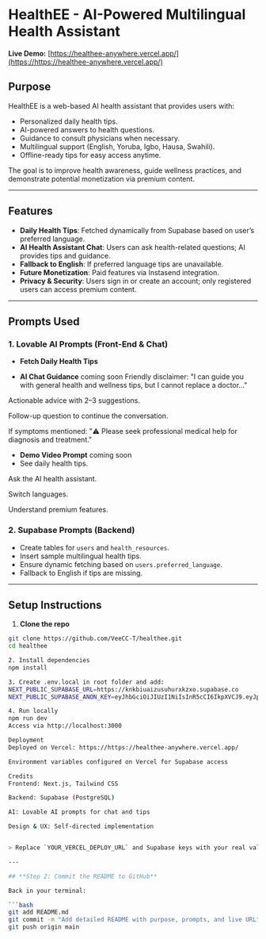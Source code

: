 # HealthEE - AI-Powered Multilingual Health Assistant

**Live Demo:** [https://healthee-anywhere.vercel.app/](https://https://healthee-anywhere.vercel.app/)

## Purpose

HealthEE is a web-based AI health assistant that provides users with:

- Personalized daily health tips.
- AI-powered answers to health questions.
- Guidance to consult physicians when necessary.
- Multilingual support (English, Yoruba, Igbo, Hausa, Swahili).
- Offline-ready tips for easy access anytime.

The goal is to improve health awareness, guide wellness practices, and demonstrate potential monetization via premium content.

---

## Features

- **Daily Health Tips**: Fetched dynamically from Supabase based on user’s preferred language.  
- **AI Health Assistant Chat**: Users can ask health-related questions; AI provides tips and guidance.  
- **Fallback to English**: If preferred language tips are unavailable.  
- **Future Monetization**: Paid features via Instasend integration.  
- **Privacy & Security**: Users sign in or create an account; only registered users can access premium content.

---

## Prompts Used

### 1. Lovable AI Prompts (Front-End & Chat)

- **Fetch Daily Health Tips**


- **AI Chat Guidance** coming soon
Friendly disclaimer: "I can guide you with general health and wellness tips, but I cannot replace a doctor..."

Actionable advice with 2–3 suggestions.

Follow-up question to continue the conversation.

If symptoms mentioned: "⚠️ Please seek professional medical help for diagnosis and treatment."


- **Demo Video Prompt** coming soon
- See daily health tips.

Ask the AI health assistant.

Switch languages.

Understand premium features.


### 2. Supabase Prompts (Backend)

- Create tables for `users` and `health_resources`.
- Insert sample multilingual health tips.
- Ensure dynamic fetching based on `users.preferred_language`.
- Fallback to English if tips are missing.

---

## Setup Instructions

1. **Clone the repo**  
```bash
git clone https://github.com/VeeCC-T/healthee.git
cd healthee

2. Install dependencies
npm install

3. Create .env.local in root folder and add:
NEXT_PUBLIC_SUPABASE_URL=https://knkbiuaizusuhurxkzxo.supabase.co
NEXT_PUBLIC_SUPABASE_ANON_KEY=eyJhbGciOiJIUzI1NiIsInR5cCI6IkpXVCJ9.eyJpc3MiOiJzdXBhYmFzZSIsInJlZiI6Imtua2JpdWFpenVzdWh1cnhrenhvIiwicm9sZSI6ImFub24iLCJpYXQiOjE3NTY2NTc5MTcsImV4cCI6MjA3MjIzMzkxN30.YdIBXo9lZgxZykacN87Yaygh8YGYSBOxqUx8adEv7W8

4. Run locally
npm run dev
Access via http://localhost:3000

Deployment
Deployed on Vercel: https://https://healthee-anywhere.vercel.app/

Environment variables configured on Vercel for Supabase access

Credits
Frontend: Next.js, Tailwind CSS

Backend: Supabase (PostgreSQL)

AI: Lovable AI prompts for chat and tips

Design & UX: Self-directed implementation


> Replace `YOUR_VERCEL_DEPLOY_URL` and Supabase keys with your real values.

---

## **Step 2: Commit the README to GitHub**

Back in your terminal:

```bash
git add README.md
git commit -m "Add detailed README with purpose, prompts, and live URL"
git push origin main
